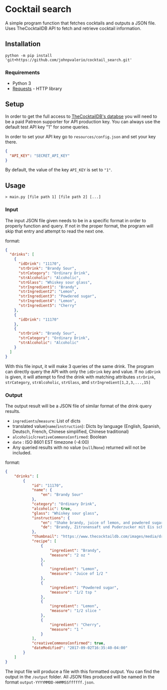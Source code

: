 # Cocktail search
A simple program function that fetches cocktails and outputs a JSON file. Uses TheCocktailDB API to fetch and retrieve
cocktail information.
## Installation
```
python -m pip install 'git+https://github.com/johnpvalerio/cocktail_search.git'
```
### Requirements
- Python 3
- [Requests](https://requests.readthedocs.io/en/master/user/install/#install) - HTTP library
## Setup
In order to get the full access to [TheCocktailDB's databse](https://www.thecocktaildb.com/api.php) you will need
to be a paid Patreon supporter for API production key. 
You can always use the default test API key "1" for some queries.

In order to set your API key go to `resources/config.json` and set your key there.
```json
{
  "API_KEY": "SECRET_API_KEY"
}
```
By default, the value of the key `API_KEY` is set to `"1"`.

## Usage
```
> main.py [file path 1] [file path 2] [...]
```

### Input
The input JSON file given needs to be in a specific format in order to properly function and query.
If not in the proper format, the program will skip that entry and attempt to read the next one.

format:
```json
{
  "drinks": [
    {
      "idDrink": "11170",
      "strDrink": "Brandy Sour",
      "strCategory": "Ordinary Drink",
      "strAlcoholic": "Alcoholic",
      "strGlass": "Whiskey sour glass",
      "strIngredient1": "Brandy",
      "strIngredient2": "Lemon",
      "strIngredient3": "Powdered sugar",
      "strIngredient4": "Lemon",
      "strIngredient5": "Cherry"
    },
    {
      "idDrink": "11170"
    },
    {
      "strDrink": "Brandy Sour",
      "strCategory": "Ordinary Drink",
      "strAlcoholic": "Alcoholic"
    }
  ]
}
```
With this file input, it will make 3 queries of the same drink. The program can directly query the API with only the `idDrink` key and value.
If no `idDrink` is given, it will attempt to find the drink with matching attributes `strDrink`, `strCategory`, `strAlcoholic`, `strGlass`, and
`strIngredient[1,2,3,...,15]`
### Output
The output result will be a JSON file of similar format of the drink query results. 
- `ingredients`/`measure`: List of dicts 
- translated value(`name`/`instruction`): Dicts by language (English, Spanish, Deutsch, French, Chinese simplified, Chinese traditional)
- `alcoholic`/`creativeCommonsConfirmed`: Boolean
- `date` : ISO 8601 EST timezone (-4:00)
- Any queried results with no value (`null`/`None`) returned will not be included.

format:
```json
{
    "drinks": [
        {
            "id": "11170",
            "name": {
                "en": "Brandy Sour"
            },
            "category": "Ordinary Drink",
            "alcoholic": true,
            "glass": "Whiskey sour glass",
            "instructions": {
                "en": "Shake brandy, juice of lemon, and powdered sugar with ice and strain into a whiskey sour glass. Decorate with the lemon slice, top with the cherry, and serve.",
                "de": "Brandy, Zitronensaft und Puderzucker mit Eis sch\u00fctteln und in ein Whiskey Sour Glas abseihen. Mit der Zitronenscheibe dekorieren, mit der Kirsche garnieren und servieren."
            },
            "thumbnail": "https://www.thecocktaildb.com/images/media/drink/b1bxgq1582484872.jpg",
            "recipe": [
                {
                    "ingredient": "Brandy",
                    "measure": "2 oz "
                },
                {
                    "ingredient": "Lemon",
                    "measure": "Juice of 1/2 "
                },
                {
                    "ingredient": "Powdered sugar",
                    "measure": "1/2 tsp "
                },
                {
                    "ingredient": "Lemon",
                    "measure": "1/2 slice "
                },
                {
                    "ingredient": "Cherry",
                    "measure": "1 "
                }
            ],
            "creativeCommonsConfirmed": true,
            "dateModified": "2017-09-02T16:35:40-04:00"
        }
    ]
}
```
The input file will produce a file with this formatted output. You can find the output in the `/output` folder.
All JSON files produced will be named in the format `output-YYYYMMDD-HHMMSSffffff.json`.


